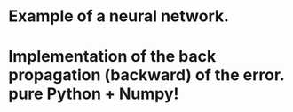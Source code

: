 # Example of a neural network.  
# Implementation of the back propagation (backward) of the error. pure Python + Numpy!



